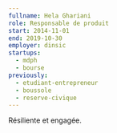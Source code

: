 ```yaml
---
fullname: Hela Ghariani
role: Responsable de produit
start: 2014-11-01
end: 2019-10-30
employer: dinsic
startups:
  - mdph
  - bourse
previously:
  - etudiant-entrepreneur
  - boussole
  - reserve-civique
---
```


Résiliente et engagée.
